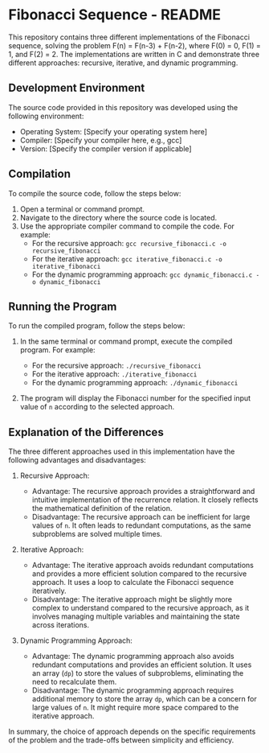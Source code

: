 # Fibonacci Sequence - README

This repository contains three different implementations of the Fibonacci sequence, solving the problem F(n) = F(n-3) + F(n-2), where F(0) = 0, F(1) = 1, and F(2) = 2. The implementations are written in C and demonstrate three different approaches: recursive, iterative, and dynamic programming.

## Development Environment

The source code provided in this repository was developed using the following environment:

- Operating System: [Specify your operating system here]
- Compiler: [Specify your compiler here, e.g., gcc]
- Version: [Specify the compiler version if applicable]

## Compilation

To compile the source code, follow the steps below:

1. Open a terminal or command prompt.
2. Navigate to the directory where the source code is located.
3. Use the appropriate compiler command to compile the code. For example:
   - For the recursive approach: `gcc recursive_fibonacci.c -o recursive_fibonacci`
   - For the iterative approach: `gcc iterative_fibonacci.c -o iterative_fibonacci`
   - For the dynamic programming approach: `gcc dynamic_fibonacci.c -o dynamic_fibonacci`

## Running the Program

To run the compiled program, follow the steps below:

1. In the same terminal or command prompt, execute the compiled program. For example:
   - For the recursive approach: `./recursive_fibonacci`
   - For the iterative approach: `./iterative_fibonacci`
   - For the dynamic programming approach: `./dynamic_fibonacci`

2. The program will display the Fibonacci number for the specified input value of `n` according to the selected approach.

## Explanation of the Differences

The three different approaches used in this implementation have the following advantages and disadvantages:

1. Recursive Approach:
   - Advantage: The recursive approach provides a straightforward and intuitive implementation of the recurrence relation. It closely reflects the mathematical definition of the relation.
   - Disadvantage: The recursive approach can be inefficient for large values of `n`. It often leads to redundant computations, as the same subproblems are solved multiple times.

2. Iterative Approach:
   - Advantage: The iterative approach avoids redundant computations and provides a more efficient solution compared to the recursive approach. It uses a loop to calculate the Fibonacci sequence iteratively.
   - Disadvantage: The iterative approach might be slightly more complex to understand compared to the recursive approach, as it involves managing multiple variables and maintaining the state across iterations.

3. Dynamic Programming Approach:
   - Advantage: The dynamic programming approach also avoids redundant computations and provides an efficient solution. It uses an array (`dp`) to store the values of subproblems, eliminating the need to recalculate them.
   - Disadvantage: The dynamic programming approach requires additional memory to store the array `dp`, which can be a concern for large values of `n`. It might require more space compared to the iterative approach.

In summary, the choice of approach depends on the specific requirements of the problem and the trade-offs between simplicity and efficiency.